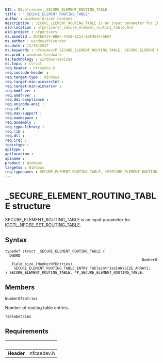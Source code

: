 ```yaml
---
UID : NS:nfcsedev._SECURE_ELEMENT_ROUTING_TABLE
title : "_SECURE_ELEMENT_ROUTING_TABLE"
author : windows-driver-content
description : SECURE_ELEMENT_ROUTING_TABLE is an input parameter for IOCTL_NFCSE_SET_ROUTING_TABLE.
old-location : nfpdrivers\_secure_element_routing_table.htm
old-project : nfpdrivers
ms.assetid : AD5E6434-BBBF-44CB-8153-B8F4D4F75E94
ms.author : windowsdriverdev
ms.date : 12/18/2017
ms.keywords : nfcsedev/P_SECURE_ELEMENT_ROUTING_TABLE, SECURE_ELEMENT_ROUTING_TABLE, nfpdrivers._secure_element_routing_table, _SECURE_ELEMENT_ROUTING_TABLE, PSECURE_ELEMENT_ROUTING_TABLE, SECURE_ELEMENT_ROUTING_TABLE structure [Near-Field Proximity Drivers], *PSECURE_ELEMENT_ROUTING_TABLE, P_SECURE_ELEMENT_ROUTING_TABLE structure pointer [Near-Field Proximity Drivers], P_SECURE_ELEMENT_ROUTING_TABLE, nfcsedev/_SECURE_ELEMENT_ROUTING_TABLE
ms.prod : windows-hardware
ms.technology : windows-devices
ms.topic : struct
req.header : nfcsedev.h
req.include-header : 
req.target-type : Windows
req.target-min-winverclnt : 
req.target-min-winversvr : 
req.kmdf-ver : 
req.umdf-ver : 
req.ddi-compliance : 
req.unicode-ansi : 
req.idl : 
req.max-support : 
req.namespace : 
req.assembly : 
req.type-library : 
req.lib : 
req.dll : 
req.irql : 
topictype : 
apitype : 
apilocation : 
apiname : 
product : Windows
targetos : Windows
req.typenames : SECURE_ELEMENT_ROUTING_TABLE, *PSECURE_ELEMENT_ROUTING_TABLE
---
```


# _SECURE_ELEMENT_ROUTING_TABLE structure
SECURE_ELEMENT_ROUTING_TABLE is an input parameter for <a href="..\nfcsedev\ni-nfcsedev-ioctl_nfcse_set_routing_table.md">IOCTL_NFCSE_SET_ROUTING_TABLE</a>.

## Syntax
````
typedef struct _SECURE_ELEMENT_ROUTING_TABLE {
  DWORD                                                                NumberOfEntries;
  _Field_size_(NumberOfEntries)
    SECURE_ELEMENT_ROUTING_TABLE_ENTRY TableEntries[ANYSIZE_ARRAY];
} SECURE_ELEMENT_ROUTING_TABLE, *P_SECURE_ELEMENT_ROUTING_TABLE;
````

## Members


`NumberOfEntries`

Number of routing table entries.

`TableEntries`




## Requirements
| &nbsp; | &nbsp; |
| ---- |:---- |
| **Header** | nfcsedev.h |